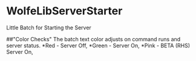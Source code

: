 # WolfeLibServerStarter
Little Batch for Starting the Server 


##"Color Checks"
The batch text color adjusts on command runs and server status.
*Red - Server Off,
*Green - Server On,
*Pink - BETA (RHS) Server On,
